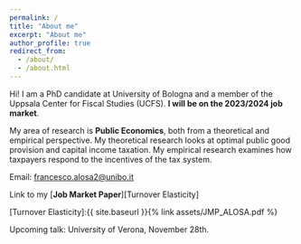 ```yaml
---
permalink: /
title: "About me"
excerpt: "About me"
author_profile: true
redirect_from: 
  - /about/
  - /about.html
---
```




Hi! I am a PhD candidate at University of Bologna and a member of the Uppsala Center for Fiscal Studies (UCFS). **I will be on the 2023/2024 job market**. 

My area of research is **Public Economics**, both from a theoretical and empirical perspective. My theoretical research looks at optimal public good provision and capital income taxation. My empirical research examines how taxpayers respond to the incentives of the tax system. 

Email: francesco.alosa2@unibo.it

Link to my [**Job Market Paper**][Turnover Elasticity] 

[Turnover Elasticity]:{{ site.baseurl }}{% link assets/JMP_ALOSA.pdf %}

Upcoming talk: University of Verona, November 28th.
